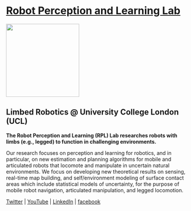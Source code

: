 # [Robot Perception and Learning Lab](https://rpl-as-ucl.github.io/)

<img src="https://rpl-as-ucl.github.io/images/logos/rpl-cs-ucl-logo.png" align="center" width="200">

## Limbed Robotics @ University College London (UCL)

**The Robot Perception and Learning (RPL) Lab researches robots with limbs (e.g., legged) to function in challenging environments.**

Our research focuses on perception and learning for robotics, and in particular, on new estimation and planning algorithms for mobile and articulated robots that locomote and manipulate in uncertain natural environments. We focus on developing new theoretical results on sensing, real-time map building, and self/environment modeling of surface contact areas which include statistical models of uncertainty, for the purpose of mobile robot navigation, articulated manipulation, and legged locomotion.


[Twitter](https://twitter.com/rpl_as_ucl) |
[YouTube](https://www.youtube.com/channel/UCXFI8v7kLvEUSTu3-qK0b0g) |
[LinkedIn](https://www.linkedin.com/company/rplucl) |
[facebook](https://www.facebook.com/RPL.UCL)

